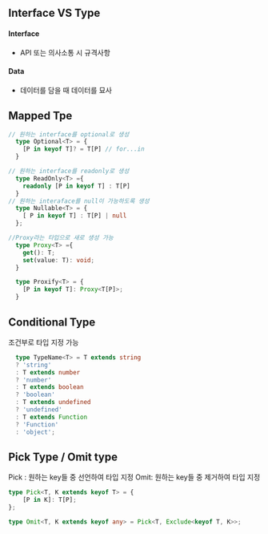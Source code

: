 ## Interface VS Type

#### Interface
- API 또는 의사소통 시 규격사항

#### Data
- 데이터를 담을 때 데이터를 묘사

## Mapped Tpe

```typescript
// 원하는 interface를 optional로 생성
  type Optional<T> = {
    [P in keyof T]? = T[P] // for...in
  }

// 원하는 interface를 readonly로 생성
  type ReadOnly<T> ={
    readonly [P in keyof T] : T[P]
  }
// 원하는 interaface를 null이 가능하도록 생성
  type Nullable<T> = { 
    [ P in keyof T] : T[P] | null
  };

//Proxy라는 타입으로 새로 생성 가능
  type Proxy<T> ={
    get(): T;
    set(value: T): void;
  }

  type Proxify<T> = {
    [P in keyof T]: Proxy<T[P]>;
  }
```

## Conditional Type
조건부로 타입 지정 가능
```typescript
  type TypeName<T> = T extends string
  ? 'string'
  : T extends number
  ? 'number'
  : T extends boolean
  ? 'boolean'
  : T extends undefined
  ? 'undefined'
  : T extends Function
  ? 'Function'
  : 'object';
```

## Pick Type / Omit type
Pick : 원하는 key들 중 선언하여 타입 지정
Omit: 원하는 key들 중 제거하여 타입 지정
```typescript
type Pick<T, K extends keyof T> = {
    [P in K]: T[P];
};

type Omit<T, K extends keyof any> = Pick<T, Exclude<keyof T, K>>;
```